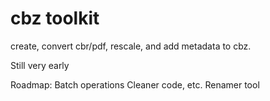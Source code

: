 # cbz toolkit
 create, convert cbr/pdf, rescale, and add metadata to cbz. 

 Still very early
 
 Roadmap: 
 Batch operations
 Cleaner code, etc.
 Renamer tool
